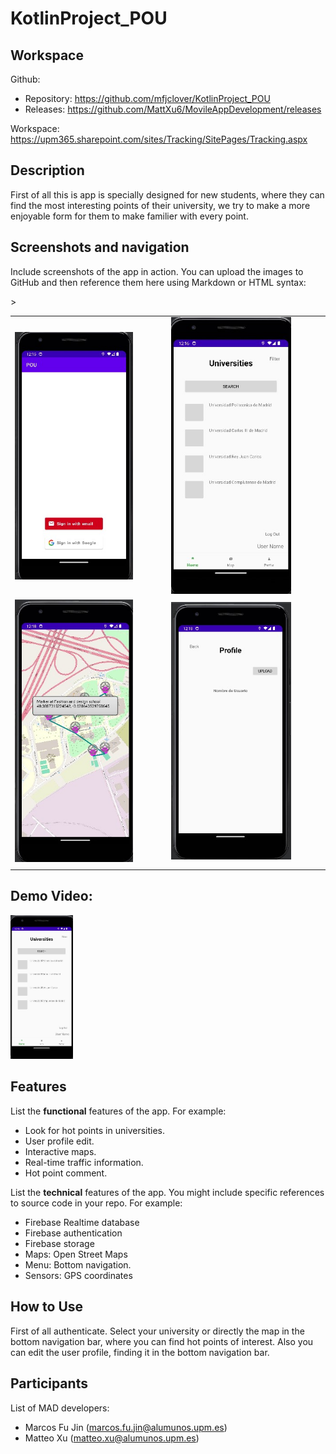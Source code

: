# KotlinProject_POU

## Workspace 
Github:  
- Repository: https://github.com/mfjclover/KotlinProject_POU   
- Releases: https://github.com/MattXu6/MovileAppDevelopment/releases 

Workspace: https://upm365.sharepoint.com/sites/Tracking/SitePages/Tracking.aspx
  

## Description
First of all this is app is specially designed for new students, where they can find the most interesting points of their university, we try to make a more enjoyable form for them to make familier with every point.

## Screenshots and navigation
Include screenshots of the app in action. You can upload the images to GitHub and then reference them here using Markdown or HTML syntax:

<table>
  <tr>
    <td>
      <img src="img/img1.jpg" width="80%" />
    </td>
    <td>
      <img src="img/img2.jpg" width="80%"/>
    </td>
  </tr>
  <tr>
    <td>
      <img src="img/img3.jpg" width="80%"/>
    </td>>
    <td>
      <img src="img/img4.jpg" width="80%"/>
    </td>
  </tr>
  <tr>
    <td>
    </td>
  </tr>
</table>



## Demo Video:  
<a href="https://upm365-my.sharepoint.com/:v:/g/personal/matteo_xu_alumnos_upm_es/ERTtK2DuE1tHm8uL8KFXwckBVVQS_6MtTEj4ZM38E87q5g?e=BYt6Kn">
<img src="img/img2.jpg" alt="POU" width="100" /> 
</a>

## Features
List the **functional** features of the app. For example:
- Look for hot points in universities.
- User profile edit.
- Interactive maps.
- Real-time traffic information.
- Hot point comment.

List the **technical** features of the app. You might include specific references to source code
in your repo. For example:
- Firebase Realtime database
- Firebase authentication
- Firebase storage
- Maps: Open Street Maps
- Menu: Bottom navigation.
- Sensors: GPS coordinates

## How to Use
First of all authenticate.
Select your university or directly the map in the bottom navigation bar, where you can find hot points of interest.
Also you can edit the user profile, finding it in the bottom navigation bar.


## Participants
List of MAD developers:
- Marcos Fu Jin (marcos.fu.jin@alumunos.upm.es)
- Matteo Xu (matteo.xu@alumunos.upm.es)  
